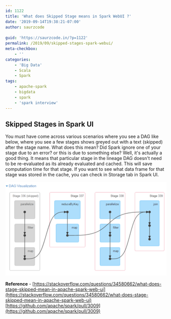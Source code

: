 ```yaml
---
id: 1122
title: 'What does Skipped Stage means in Spark WebUI ?'
date: '2019-09-14T19:38:21-07:00'
author: saurzcode

guid: 'https://saurzcode.in/?p=1122'
permalink: /2019/09/skipped-stages-spark-webui/
meta-checkbox:
    - ''
categories:
    - 'Big Data'
    - Scala
    - Spark
tags:
    - apache-spark
    - bigdata
    - spark
    - 'spark interview'
---
```


## Skipped Stages in Spark UI


You must have come across various scenarios where you see a DAG like below, where you see a few stages shows greyed out with a text (skipped) after the stage name. What does this mean? Did Spark ignore one of your stage due to an error? or this is due to something else? Well, it's actually a good thing. It means that particular stage in the lineage DAG doesn't need to be re-evaluated as its already evaluated and cached. This will save computation time for that stage. If you want to see what data frame for that stage was stored in the cache, you can check in Storage tab in Spark UI.
<!--more-->
![SPARK WEBUI](/assets/uploads/2019/09/skipped-stages.png) 

**Reference** - 
[https://stackoverflow.com/questions/34580662/what-does-stage-skipped-mean-in-apache-spark-web-ui](https://stackoverflow.com/questions/34580662/what-does-stage-skipped-mean-in-apache-spark-web-ui)
[https://github.com/apache/spark/pull/3009](https://github.com/apache/spark/pull/3009) 
